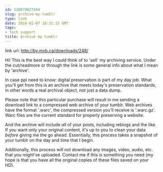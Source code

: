 ```yaml
---
id: 138870027484
slug: archive-my-tumblr
type: link
date: 2016-02-07 18:31:15 GMT
tags:
- tech support
title: Archive my tumblr
---
```

link url: http://by.mxb.ca/downloads/248/

Hi! This is the best way I could think of to 'sell' my archiving service. Under the cut/readmore or through the link is some general info about what I mean by 'archive'.

In case ppl need to know: digital preservation is part of my day job. What you'll get from this is an archive that meets today's preservation standards, in other words a real archival object, not just a data dump.

<!-- more -->

Please note that this particular purchase will result in me sending a download link to a compressed web archive of your tumblr. Web archives have the format '.warc', the compressed version you'll receive is '.warc.gz'. Warc files are the current standard for properly preserving a website.

And the archive will include *all* of your posts, including reblogs and the like. If you want only your original content, it's up to you to clean your data *before* giving me the go ahead. Essentially, this process takes a snapshot of your tumblr on the day and time that I begin.

Additionally, this process will not download any images, video, audio, etc. that you might've uploaded. Contact me if this is something you need (my hope is that you have all the original copies of these files saved on your HD).
